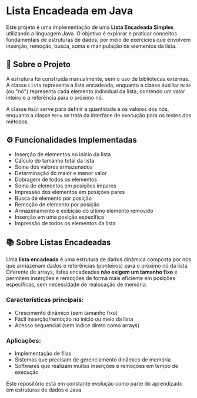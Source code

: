 # Lista Encadeada em Java

Este projeto é uma implementação de uma **Lista Encadeada Simples** utilizando a linguagem Java. O objetivo é explorar e praticar conceitos fundamentais de estruturas de dados, por meio de exercícios que envolvem inserção, remoção, busca, soma e manipulação de elementos da lista.

## 📌 Sobre o Projeto

A estrutura foi construída manualmente, sem o uso de bibliotecas externas. A classe `Lista` representa a lista encadeada, enquanto a classe auxiliar `Node` (ou "nó") representa cada elemento individual da lista, contendo um valor inteiro e a referência para o próximo nó.

A classe `Main` serve para definir a quantidade e os valores dos nós, enquanto a classe `Menu` se trata da interface de execução para os testes dos métodos.

## ⚙️ Funcionalidades Implementadas

- Inserção de elementos no início da lista
- Cálculo do tamanho total da lista
- Soma dos valores armazenados
- Determinação do maior e menor valor
- Dobragem de todos os elementos
- Soma de elementos em posições ímpares
- Impressão dos elementos em posições pares
- Busca de elemento por posição
- Remoção de elemento por posição
- Armazenamento e exibição do último elemento removido
- Inserção em uma posição específica
- Impressão de todos os elementos da lista

## 📚 Sobre Listas Encadeadas

Uma **lista encadeada** é uma estrutura de dados dinâmica composta por nós que armazenam dados e referências (ponteiros) para o próximo nó da lista. Diferente de arrays, listas encadeadas **não exigem um tamanho fixo** e permitem inserções e remoções de forma mais eficiente em posições específicas, sem necessidade de realocação de memória.

### Características principais:
- Crescimento dinâmico (sem tamanho fixo)
- Fácil inserção/remoção no início ou meio da lista
- Acesso sequencial (sem índice direto como arrays)

### Aplicações:
- Implementação de filas
- Sistemas que precisam de gerenciamento dinâmico de memória
- Softwares que realizam muitas inserções e remoções em tempo de execução



Este repositório está em constante evolução como parte do aprendizado em estruturas de dados e Java. 
